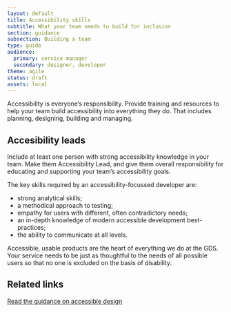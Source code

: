```yaml
---
layout: default
title: Accessibility skills
subtitle: What your team needs to build for inclusion
section: guidance
subsection: Building a team
type: guide
audience:
  primary: service manager
  secondary: designer, developer
theme: agile
status: draft
assets: local
---
```

    
Accessibility is everyone’s responsibility. Provide training and resources to help your team build accessibility into everything they do. That includes planning, designing, building and managing.

## Accesibility leads

Include at least one person with strong accessibility knowledge in your team. Make them Accessibility Lead, and give them overall responsibility for educating and supporting your team’s accessibility goals.

The key skills required by an accessibility-focussed developer are:
* strong analytical skills;
* a methodical approach to testing;
* empathy for users with different, often contradictory needs;
* an in-depth knowledge of modern accessible development best-practices;
* the ability to communicate at all levels.

Accessible, usable products are the heart of everything we do at the GDS. Your service needs to be just as thoughtful to the needs of all possible users so that no one is excluded on the basis of disability.

## Related links
[Read the guidance on accessible design](http://gsdm.herokuapp.com/accessibility/index.html)
